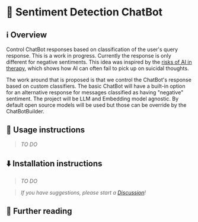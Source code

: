 ﻿# 📄 Sentiment Detection ChatBot

## ℹ️ Overview

Control ChatBot responses based on classification of the user's query response. This is a work in progress. Currently the response is only different for negative sentiments. This idea was inspired by the [risks of AI in therapy](https://news.stanford.edu/stories/2025/06/ai-mental-health-care-tools-dangers-risks), which shows how AI can often fail to pick up on suicidal thoughts.

The work around that is proposed is that we control the ChatBot's response based on custom classifiers. The basic ChatBot will have a built-in option for an alternative response for messages classified as having "negative" sentiment. The project will be LLM and Embedding model agnostic. By default open source models will be used but those can be override by the ChatBotBuilder.



## 🚀 Usage instructions

> *TO DO*

## ⬇️ Installation instructions

> *TO DO*

> *If you have suggestions, please start a [Discussion](https://github.com/TiarnanCF/ChatBot/discussions)!*

## 📖 Further reading
